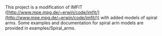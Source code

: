 This project is a modification of IMFIT ([http://www.mpe.mpg.de/~erwin/code/imfit/](http://www.mpe.mpg.de/~erwin/code/imfit/))
with added models of spiral arms. Some examples and documentation
for spiral arm models are provided in examples/Spiral_arms.

